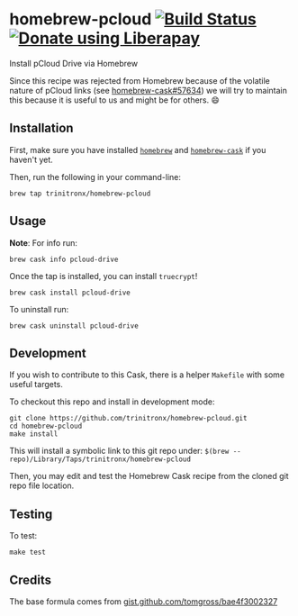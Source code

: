 # homebrew-pcloud  [![Build Status](https://travis-ci.org/trinitronx/homebrew-pcloud.png?branch=master)](https://travis-ci.org/trinitronx/homebrew-pcloud) <noscript><a href="https://liberapay.com/trinitronx/donate"><img alt="Donate using Liberapay" src="https://liberapay.com/assets/widgets/donate.svg"></a></noscript>

Install pCloud Drive via Homebrew

Since this recipe was rejected from Homebrew because of the volatile nature of pCloud links (see [homebrew-cask#57634](https://github.com/Homebrew/homebrew-cask/pull/57634)) we will try to maintain this because it is useful to us and might be for others. :smile:

## Installation

First, make sure you have installed [`homebrew`](https://brew.sh) and [`homebrew-cask`](http://caskroom.io/) if you haven't yet.

Then, run the following in your command-line:

    brew tap trinitronx/homebrew-pcloud

## Usage

**Note**: For info run:

    brew cask info pcloud-drive

Once the tap is installed, you can install `truecrypt`!

    brew cask install pcloud-drive

To uninstall run:

    brew cask uninstall pcloud-drive

## Development

If you wish to contribute to this Cask, there is a helper `Makefile` with some useful targets.

To checkout this repo and install in development mode:

    git clone https://github.com/trinitronx/homebrew-pcloud.git
    cd homebrew-pcloud
    make install

This will install a symbolic link to this git repo under: `$(brew --repo)/Library/Taps/trinitronx/homebrew-pcloud`

Then, you may edit and test the Homebrew Cask recipe from the cloned git repo file location.

## Testing

To test:

    make test

## Credits

The base formula comes from [gist.github.com/tomgross/bae4f3002327][1]

[1]: https://gist.github.com/tomgross/bae4f30023272d8c8c0d920b62720c6b
